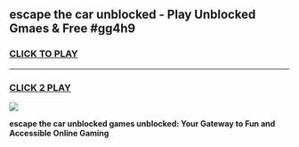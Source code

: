 
## escape the car unblocked - Play Unblocked Gmaes & Free #gg4h9
<h3>
<a href="https://news.freeplayer.one?title=escape_the_car_unblocked&ref=24F">CLICK TO PLAY</a></h3>
<hr>

<h3>
<a href="https://news.freeplayer.one?title=escape_the_car_unblocked&ref=24F">CLICK 2 PLAY</a>
  
</h3>

<a href="https://news.freeplayer.one?title=escape_the_car_unblocked&ref=24F/"><img src="https://clearcache.store/games.png"></a>


**escape the car unblocked games unblocked: Your Gateway to Fun and Accessible Online Gaming**
